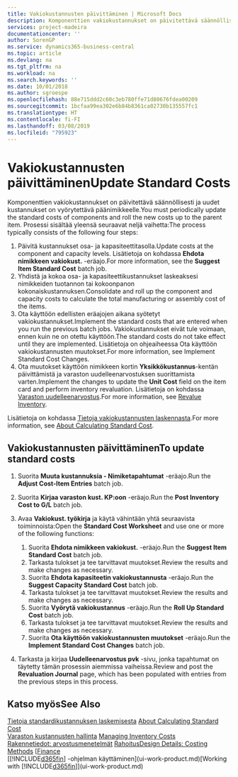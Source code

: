 ```yaml
---
title: Vakiokustannusten päivittäminen | Microsoft Docs
description: Komponenttien vakiokustannukset on päivitettävä säännöllisesti ja uudet kustannukset on vyörytettävä päänimikkeelle.
services: project-madeira
documentationcenter: ''
author: SorenGP
ms.service: dynamics365-business-central
ms.topic: article
ms.devlang: na
ms.tgt_pltfrm: na
ms.workload: na
ms.search.keywords: ''
ms.date: 10/01/2018
ms.author: sgroespe
ms.openlocfilehash: 88e715ddd2c60c3eb780ffe71d80676fdea00209
ms.sourcegitcommit: 1bcfaa99ea302e6b84b8361ca02730b135557fc1
ms.translationtype: HT
ms.contentlocale: fi-FI
ms.lasthandoff: 03/08/2019
ms.locfileid: "795923"
---
```

# <a name="update-standard-costs"></a><span data-ttu-id="57f87-103">Vakiokustannusten päivittäminen</span><span class="sxs-lookup"><span data-stu-id="57f87-103">Update Standard Costs</span></span>
<span data-ttu-id="57f87-104">Komponenttien vakiokustannukset on päivitettävä säännöllisesti ja uudet kustannukset on vyörytettävä päänimikkeelle.</span><span class="sxs-lookup"><span data-stu-id="57f87-104">You must periodically update the standard costs of components and roll the new costs up to the parent item.</span></span> <span data-ttu-id="57f87-105">Prosessi sisältää yleensä seuraavat neljä vaihetta:</span><span class="sxs-lookup"><span data-stu-id="57f87-105">The process typically consists of the following four steps:</span></span>  

1.  <span data-ttu-id="57f87-106">Päivitä kustannukset osa- ja kapasiteettitasolla.</span><span class="sxs-lookup"><span data-stu-id="57f87-106">Update costs at the component and capacity levels.</span></span> <span data-ttu-id="57f87-107">Lisätietoja on kohdassa **Ehdota nimikkeen vakiokust.** -eräajo.</span><span class="sxs-lookup"><span data-stu-id="57f87-107">For more information, see the **Suggest Item Standard Cost** batch job.</span></span>  
2.  <span data-ttu-id="57f87-108">Yhdistä ja kokoa osa- ja kapasiteettikustannukset laskeaksesi nimikkeiden tuotannon tai kokoonpanon kokonaiskustannuksen.</span><span class="sxs-lookup"><span data-stu-id="57f87-108">Consolidate and roll up the component and capacity costs to calculate the total manufacturing or assembly cost of the items.</span></span>  
3.  <span data-ttu-id="57f87-109">Ota käyttöön edellisten eräajojen aikana syötetyt vakiokustannukset.</span><span class="sxs-lookup"><span data-stu-id="57f87-109">Implement the standard costs that are entered when you run the previous batch jobs.</span></span> <span data-ttu-id="57f87-110">Vakiokustannukset eivät tule voimaan, ennen kuin ne on otettu käyttöön.</span><span class="sxs-lookup"><span data-stu-id="57f87-110">The standard costs do not take effect until they are implemented.</span></span> <span data-ttu-id="57f87-111">Lisätietoja on ohjeaiheessa Ota käyttöön vakiokustannusten muutokset.</span><span class="sxs-lookup"><span data-stu-id="57f87-111">For more information, see Implement Standard Cost Changes.</span></span>  
4.  <span data-ttu-id="57f87-112">Ota muutokset käyttöön nimikkeen kortin **Yksikkökustannus**-kentän päivittämistä ja varaston uudelleenarvostuksen suorittamista varten.</span><span class="sxs-lookup"><span data-stu-id="57f87-112">Implement the changes to update the **Unit Cost** field on the item card and perform inventory revaluation.</span></span> <span data-ttu-id="57f87-113">Lisätietoja on kohdassa [Varaston uudelleenarvostus](inventory-how-revalue-inventory.md).</span><span class="sxs-lookup"><span data-stu-id="57f87-113">For more information, see [Revalue Inventory](inventory-how-revalue-inventory.md).</span></span>  

<span data-ttu-id="57f87-114">Lisätietoja on kohdassa [Tietoja vakiokustannusten laskennasta](finance-about-calculating-standard-cost.md).</span><span class="sxs-lookup"><span data-stu-id="57f87-114">For more information, see [About Calculating Standard Cost](finance-about-calculating-standard-cost.md).</span></span>  
## <a name="to-update-standard-costs"></a><span data-ttu-id="57f87-115">Vakiokustannusten päivittäminen</span><span class="sxs-lookup"><span data-stu-id="57f87-115">To update standard costs</span></span>  
1.  <span data-ttu-id="57f87-116">Suorita **Muuta kustannuksia - Nimiketapahtumat** -eräajo.</span><span class="sxs-lookup"><span data-stu-id="57f87-116">Run the **Adjust Cost-Item Entries** batch job.</span></span>  
2.  <span data-ttu-id="57f87-117">Suorita **Kirjaa varaston kust. KP:oon** -eräajo.</span><span class="sxs-lookup"><span data-stu-id="57f87-117">Run the **Post Inventory Cost to G/L** batch job.</span></span>  
3.  <span data-ttu-id="57f87-118">Avaa **Vakiokust. työkirja** ja käytä vähintään yhtä seuraavista toiminnoista:</span><span class="sxs-lookup"><span data-stu-id="57f87-118">Open the **Standard Cost Worksheet** and use one or more of the following functions:</span></span>  

    1.  <span data-ttu-id="57f87-119">Suorita **Ehdota nimikkeen vakiokust.** -eräajo.</span><span class="sxs-lookup"><span data-stu-id="57f87-119">Run the **Suggest Item Standard Cost** batch job.</span></span>  
    2.  <span data-ttu-id="57f87-120">Tarkasta tulokset ja tee tarvittavat muutokset.</span><span class="sxs-lookup"><span data-stu-id="57f87-120">Review the results and make changes as necessary.</span></span>  
    3.  <span data-ttu-id="57f87-121">Suorita **Ehdota kapasiteetin vakiokustannusta** -eräajo.</span><span class="sxs-lookup"><span data-stu-id="57f87-121">Run the **Suggest Capacity Standard Cost** batch job.</span></span>  
    4.  <span data-ttu-id="57f87-122">Tarkasta tulokset ja tee tarvittavat muutokset.</span><span class="sxs-lookup"><span data-stu-id="57f87-122">Review the results and make changes as necessary.</span></span>
    5. <span data-ttu-id="57f87-123">Suorita **Vyörytä vakiokustannus** -eräajo.</span><span class="sxs-lookup"><span data-stu-id="57f87-123">Run the **Roll Up Standard Cost** batch job.</span></span>
    6.  <span data-ttu-id="57f87-124">Tarkasta tulokset ja tee tarvittavat muutokset.</span><span class="sxs-lookup"><span data-stu-id="57f87-124">Review the results and make changes as necessary.</span></span>
    7.  <span data-ttu-id="57f87-125">Suorita **Ota käyttöön vakiokustannusten muutokset** -eräajo.</span><span class="sxs-lookup"><span data-stu-id="57f87-125">Run the **Implement Standard Cost Changes** batch job.</span></span>  
4.  <span data-ttu-id="57f87-126">Tarkasta ja kirjaa **Uudelleenarvostus pvk** -sivu, jonka tapahtumat on täytetty tämän prosessin aiemmissa vaiheissa.</span><span class="sxs-lookup"><span data-stu-id="57f87-126">Review and post the **Revaluation Journal** page, which has been populated with entries from the previous steps in this process.</span></span>  

## <a name="see-also"></a><span data-ttu-id="57f87-127">Katso myös</span><span class="sxs-lookup"><span data-stu-id="57f87-127">See Also</span></span>  
 <span data-ttu-id="57f87-128">[Tietoja standardikustannuksen laskemisesta](finance-about-calculating-standard-cost.md) </span><span class="sxs-lookup"><span data-stu-id="57f87-128">[About Calculating Standard Cost](finance-about-calculating-standard-cost.md) </span></span>  
 <span data-ttu-id="57f87-129">[Varaston kustannusten hallinta](finance-manage-inventory-costs.md) </span><span class="sxs-lookup"><span data-stu-id="57f87-129">[Managing Inventory Costs](finance-manage-inventory-costs.md) </span></span>  
 <span data-ttu-id="57f87-130">[Rakennetiedot: arvostusmenetelmät](design-details-costing-methods.md) [Rahoitus](finance.md)</span><span class="sxs-lookup"><span data-stu-id="57f87-130">[Design Details: Costing Methods](design-details-costing-methods.md) [[Finance](finance.md)</span></span>  
 <span data-ttu-id="57f87-131">[[!INCLUDE[d365fin](includes/d365fin_md.md)] -ohjelman käyttäminen](ui-work-product.md)</span><span class="sxs-lookup"><span data-stu-id="57f87-131">[Working with [!INCLUDE[d365fin](includes/d365fin_md.md)]](ui-work-product.md)</span></span>  
